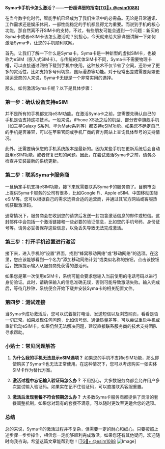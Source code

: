 **Syma卡手机卡怎么激活？——一份超详细的指南[[TG💪+ @esim1088](https://t.me/s/esim1088)]**

在当今数字化时代，智能手机已经成为了我们生活中的必需品。无论是日常通讯、工作需求还是娱乐休闲，一部性能稳定的手机都显得尤为重要。而说到手机的核心功能，那自然离不开SIM卡的支持。不过，有些朋友可能会遇到一个问题：新买的Syma卡或者eSIM卡该怎么激活呢？别担心，今天就来给大家详细讲解一下如何激活Syma卡，让您的手机顺利联网。

首先，让我们了解一下什么是Syma卡。Syma卡是一种新型的虚拟SIM卡，也被称为eSIM（嵌入式SIM卡）。与传统的实体SIM卡不同，Syma卡不需要物理卡槽，可以直接通过网络下载到手机中使用。这种技术不仅节省了空间，还带来了更多的灵活性，比如支持多号码切换、国际漫游等功能。对于经常出差或需要频繁更换运营商的人来说，Syma卡无疑是一个非常实用的选择。

那么，如何激活Syma卡呢？以下是具体步骤：

### 第一步：确认设备支持eSIM

并不是所有的手机都支持eSIM功能。在激活Syma卡之前，您需要先确认自己的手机是否支持这项技术。一般来说，iPhone XS及之后的机型、部分安卓旗舰手机（如三星Galaxy S系列、华为Mate系列等）都支持eSIM功能。如果您不确定自己的手机是否兼容，可以在苹果官网或手机厂商的官方网站上查询具体型号的支持情况。

此外，还需要确保您的手机系统版本是最新的。因为某些手机在更新系统后会自动启用eSIM功能，或者修复已知的问题。因此，在尝试激活Syma卡之前，请务必检查并安装最新的系统更新。

### 第二步：联系Syma卡服务商

一旦确定手机支持eSIM功能，接下来就需要联系Syma卡的服务商了。目前市面上提供Syma卡服务的公司有很多，比如Google Fi、Apple eSIM、中国移动国际eSIM等。您可以根据自己的需求选择合适的运营商，并通过其官方网站或客服热线获取激活码。

通常情况下，服务商会在收到您的请求后发送一封包含激活信息的邮件或短信。这封邮件中会包括一个激活链接和一些必要的验证信息，比如您的手机号码、身份证号等。请务必妥善保存这些信息，以免丢失导致无法完成激活。

### 第三步：打开手机设置进行激活

接下来，进入手机的“设置”界面，找到“蜂窝移动网络”或“移动网络”的选项。在这里，您应该能够看到一个名为“添加移动网络计划”或类似名称的按钮。点击该按钮后，按照提示输入从服务商处获得的激活码。

如果您是第一次使用eSIM卡，系统可能会要求您输入当前使用的电话号码以进行身份验证。此时，请确保输入的信息准确无误，否则可能导致激活失败。输入完成后，等待几秒钟，系统便会开始下载并安装Syma卡的相关配置文件。

### 第四步：测试连接

当Syma卡成功激活后，您可以试着拨打电话、发送短信以及浏览网页，看看是否一切正常。如果发现任何问题，比如信号弱、通话质量差等，可以尝试重启手机或重新启动eSIM卡。如果仍然无法解决问题，建议直接联系服务商的技术支持团队寻求帮助。

### 小贴士：常见问题解答

1. **为什么我的手机无法显示eSIM选项？**
   如果您的手机不支持eSIM功能，那么即使购买了Syma卡也无法正常使用。在这种情况下，您可以考虑购买一张实体SIM卡作为替代方案。

2. **激活过程中忘记输入验证码怎么办？**
   不用担心，大多数服务商都会允许用户多次尝试输入验证码。如果实在记不住验证码，可以直接联系客服重置。

3. **激活后发现套餐不符合预期怎么办？**
   大多数Syma卡服务商都提供了灵活的套餐调整机制。如果您对现有的套餐不满意，可以随时更改至更适合您的选项。

### 总结

总的来说，Syma卡的激活过程并不复杂，但需要一定的耐心和细心。只要按照上述步骤一步步操作，相信您一定能够顺利完成激活。如果您还有其他疑问，欢迎随时向我咨询。希望这篇文章能帮到您！[[TG💪+ @esim1088](https://t.me/s/esim1088) ![Image](https://i.postimg.cc/4NQfJmqS/Snipaste-2025-05-13-00-14-12.png)]